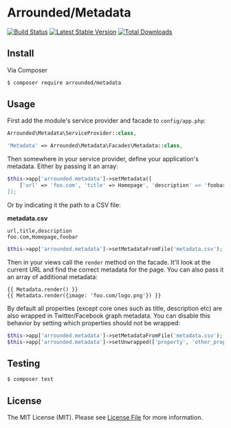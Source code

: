 # Arrounded/Metadata

[![Build Status](http://img.shields.io/travis/arrounded/metadata.svg?style=flat-square)](https://travis-ci.org/arrounded/metadata)
[![Latest Stable Version](http://img.shields.io/packagist/v/arrounded/metadata.svg?style=flat-square)](https://packagist.org/packages/arrounded/metadata)
[![Total Downloads](http://img.shields.io/packagist/dt/arrounded/metadata.svg?style=flat-square)](https://packagist.org/packages/arrounded/metadata)

## Install

Via Composer

``` bash
$ composer require arrounded/metadata
```

## Usage

First add the module's service provider and facade to `config/app.php`:

```php
Arrounded\Metadata\ServiceProvider::class,
```

```php
'Metadata' => Arrounded\Metadata\Facades\Metadata::class,
```

Then somewhere in your service provider, define your application's metadata. Either by passing it an array:

```php
$this->app['arrounded.metadata']->setMetadata([
    ['url' => 'foo.com', 'title' => Homepage', 'description' => 'foobar'],
]);
```

Or by indicating it the path to a CSV file:

**metadata.csv**
```
url,title,description
foo.com,Homepage,foobar
```

```php
$this->app['arrounded.metadata']->setMetadataFromFile('metadata.csv');
```

Then in your views call the `render` method on the facade. It'll look at the current URL and find the correct metadata for the page.
You can also pass it an array of additional metadata:

```twig
{{ Metadata.render() }}
{{ Metadata.render({image: 'foo.com/logo.png'}) }}
```

By default all properties (except core ones such as title, description etc) are also wrapped in Twitter/Facebook graph metadata.
You can disable this behavior by setting which properties should not be wrapped:

```php
$this->app['arrounded.metadata']->setMetadataFromFile('metadata.csv');
$this->app['arrounded.metadata']->setUnwrapped(['property', 'other_property']);
```

## Testing

``` bash
$ composer test
```

## License

The MIT License (MIT). Please see [License File](LICENSE.md) for more information.
